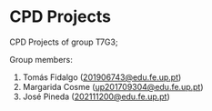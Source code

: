 # CPD Projects

CPD Projects of group T7G3;

Group members:
1. Tomás Fidalgo (201906743@edu.fe.up.pt)
2. Margarida Cosme (up201709304@edu.fe.up.pt)
3. José Pineda (202111200@edu.fe.up.pt)

